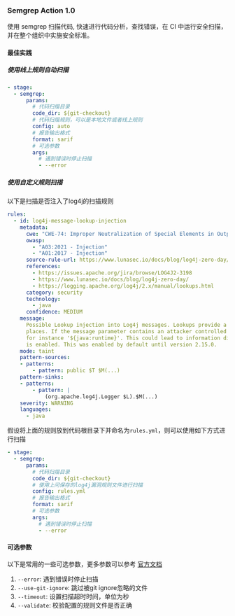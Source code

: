 ### Semgrep Action 1.0

使用 semgrep 扫描代码, 快速进行代码分析，查找错误，在 CI 中运行安全扫描，并在整个组织中实施安全标准。

#### 最佳实践

##### 使用线上规则自动扫描
```yml
- stage:
  - semgrep:
      params:
        # 代码扫描目录
        code_dir: ${git-checkout}
        # 代码扫描规则，可以是本地文件或者线上规则
        config: auto
        # 报告输出格式
        format: sarif
        # 可选参数
        args:
          # 遇到错误时停止扫描
          - --error
```

##### 使用自定义规则扫描
以下是扫描是否注入了log4j的扫描规则
```yml
rules:
  - id: log4j-message-lookup-injection
    metadata:
      cwe: "CWE-74: Improper Neutralization of Special Elements in Output Used by a Downstream Component ('Injection')"
      owasp: 
        - "A03:2021 - Injection"
        - "A01:2017 - Injection"
      source-rule-url: https://www.lunasec.io/docs/blog/log4j-zero-day/
      references:
        - https://issues.apache.org/jira/browse/LOG4J2-3198
        - https://www.lunasec.io/docs/blog/log4j-zero-day/
        - https://logging.apache.org/log4j/2.x/manual/lookups.html
      category: security
      technology:
        - java
      confidence: MEDIUM
    message:
      Possible Lookup injection into Log4j messages. Lookups provide a way to add values to the Log4j messages at arbitrary
      places. If the message parameter contains an attacker controlled string, the attacker could inject arbitrary lookups,
      for instance '${java:runtime}'. This could lead to information disclosure or even remote code execution if 'log4j2.formatMsgNoLookups'
      is enabled. This was enabled by default until version 2.15.0.
    mode: taint
    pattern-sources:
    - patterns:
        - pattern: public $T $M(...)
    pattern-sinks:
    - patterns:
        - pattern: |
            (org.apache.log4j.Logger $L).$M(...)
    severity: WARNING
    languages:
      - java
```

假设将上面的规则放到代码根目录下并命名为`rules.yml`，则可以使用如下方式进行扫描
```yml
- stage:
  - semgrep:
      params:
        # 代码扫描目录
        code_dir: ${git-checkout}
        # 使用上问保存的log4j漏洞规则文件进行扫描
        config: rules.yml
        # 报告输出格式
        format: sarif
        # 可选参数
        args:
          # 遇到错误时停止扫描
          - --error
```

#### 可选参数
以下是常用的一些可选参数，更多参数可以参考 [官方文档](https://semgrep.dev/docs/cli-reference/#semgrep-scan-options)

1. `--error`: 遇到错误时停止扫描
2. `--use-git-ignore`: 跳过被git ignore忽略的文件
3. `--timeout`: 设置扫描超时时间，单位为秒
4. `--validate`: 校验配置的规则文件是否正确